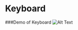 # Keyboard
###Demo of Keyboard
![Alt Text](https://github.com/rajeswari-subramanian/Keyboard/blob/master/assets/images/keyboard%20-%20Copy.gif)
